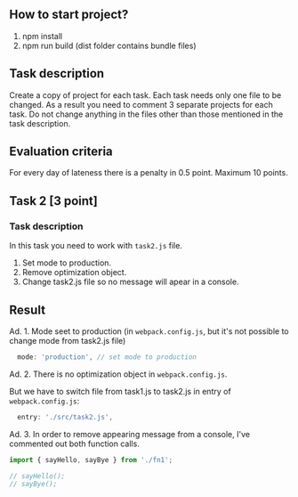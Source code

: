 ## How to start project?

1. npm install
2. npm run build (dist folder contains bundle files)

## Task description
Create a copy of project for each task. Each task needs only one file to be changed. As a result you need to comment 3
separate projects for each task. Do not change anything in the files other than those mentioned in the task description.

## Evaluation criteria
For every day of lateness there is a penalty in 0.5 point. Maximum 10 points.

## Task 2 [3 point]

### Task description

In this task you need to work with `task2.js` file.

1. Set mode to production.
2. Remove optimization object.
3. Change task2.js file so no message will apear in a console.

## Result

Ad. 1.  Mode seet to production (in `webpack.config.js`, but it's not possible to change mode from task2.js file)

```javascript
  mode: 'production', // set mode to production
```

Ad. 2. There is no optimization object in `webpack.config.js`.

But we have to switch file from task1.js to task2.js in entry of `webpack.config.js`: 
```javascript
  entry: './src/task2.js',
```

Ad. 3. In order to remove appearing message from a console, I've commented out both function calls.

```javascript
import { sayHello, sayBye } from './fn1';

// sayHello();
// sayBye();
```



